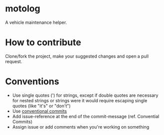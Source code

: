 # motolog

A vehicle maintenance helper.


# How to contribute

Clone/fork the project, make your suggested changes and open a pull request.


# Conventions

- Use single quotes (') for strings, except if double quotes are necessary for nested strings or strings were it would require escaping single quotes (like "it's" or "don't")
- Use [conventional commits](https://www.conventionalcommits.org/en/v1.0.0/)
- Add issue-reference at the end of the commit-message (ref. Convential Commits)
- Assign issue or add comments when you're working on something
